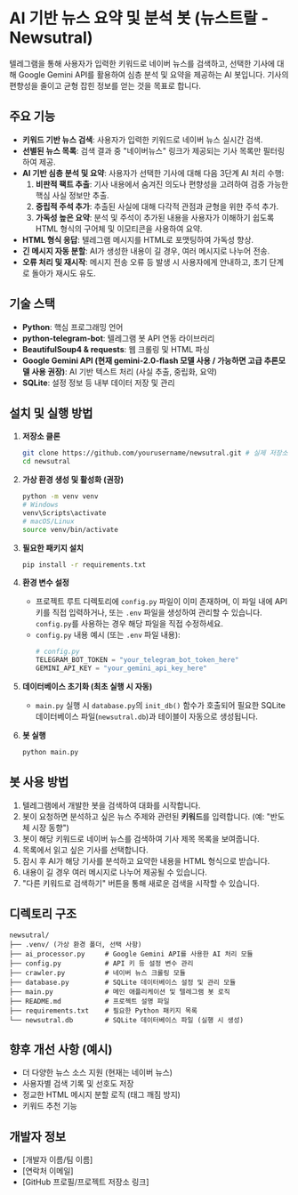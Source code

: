 # AI 기반 뉴스 요약 및 분석 봇 (뉴스트랄 - Newsutral)

텔레그램을 통해 사용자가 입력한 키워드로 네이버 뉴스를 검색하고, 선택한 기사에 대해 Google Gemini API를 활용하여 심층 분석 및 요약을 제공하는 AI 봇입니다. 기사의 편향성을 줄이고 균형 잡힌 정보를 얻는 것을 목표로 합니다.

## 주요 기능

- **키워드 기반 뉴스 검색**: 사용자가 입력한 키워드로 네이버 뉴스 실시간 검색.
- **선별된 뉴스 목록**: 검색 결과 중 "네이버뉴스" 링크가 제공되는 기사 목록만 필터링하여 제공.
- **AI 기반 심층 분석 및 요약**: 사용자가 선택한 기사에 대해 다음 3단계 AI 처리 수행:
    1.  **비판적 팩트 추출**: 기사 내용에서 숨겨진 의도나 편향성을 고려하여 검증 가능한 핵심 사실 정보만 추출.
    2.  **중립적 주석 추가**: 추출된 사실에 대해 다각적 관점과 균형을 위한 주석 추가.
    3.  **가독성 높은 요약**: 분석 및 주석이 추가된 내용을 사용자가 이해하기 쉽도록 HTML 형식의 구어체 및 이모티콘을 사용하여 요약.
- **HTML 형식 응답**: 텔레그램 메시지를 HTML로 포맷팅하여 가독성 향상.
- **긴 메시지 자동 분할**: AI가 생성한 내용이 길 경우, 여러 메시지로 나누어 전송.
- **오류 처리 및 재시작**: 메시지 전송 오류 등 발생 시 사용자에게 안내하고, 초기 단계로 돌아가 재시도 유도.

## 기술 스택

- **Python**: 핵심 프로그래밍 언어
- **python-telegram-bot**: 텔레그램 봇 API 연동 라이브러리
- **BeautifulSoup4 & requests**: 웹 크롤링 및 HTML 파싱
- **Google Gemini API (현재 gemini-2.0-flash 모델 사용 / 가능하면 고급 추론모델 사용 권장)**: AI 기반 텍스트 처리 (사실 추출, 중립화, 요약)
- **SQLite**: 설정 정보 등 내부 데이터 저장 및 관리

## 설치 및 실행 방법

1.  **저장소 클론**
    ```bash
    git clone https://github.com/yourusername/newsutral.git # 실제 저장소 URL로 변경해주세요
    cd newsutral
    ```

2.  **가상 환경 생성 및 활성화 (권장)**
    ```bash
    python -m venv venv
    # Windows
    venv\Scripts\activate
    # macOS/Linux
    source venv/bin/activate
    ```

3.  **필요한 패키지 설치**
    ```bash
    pip install -r requirements.txt
    ```

4.  **환경 변수 설정**
    -   프로젝트 루트 디렉토리에 `config.py` 파일이 이미 존재하며, 이 파일 내에 API 키를 직접 입력하거나, 또는 `.env` 파일을 생성하여 관리할 수 있습니다. `config.py`를 사용하는 경우 해당 파일을 직접 수정하세요.
    -   `config.py` 내용 예시 (또는 `.env` 파일 내용):
        ```python
        # config.py
        TELEGRAM_BOT_TOKEN = "your_telegram_bot_token_here"
        GEMINI_API_KEY = "your_gemini_api_key_here"
        ```

5.  **데이터베이스 초기화 (최초 실행 시 자동)**
    -   `main.py` 실행 시 `database.py`의 `init_db()` 함수가 호출되어 필요한 SQLite 데이터베이스 파일(`newsutral.db`)과 테이블이 자동으로 생성됩니다.

6.  **봇 실행**
    ```bash
    python main.py
    ```

## 봇 사용 방법

1.  텔레그램에서 개발한 봇을 검색하여 대화를 시작합니다.
2.  봇이 요청하면 분석하고 싶은 뉴스 주제와 관련된 **키워드**를 입력합니다. (예: "반도체 시장 동향")
3.  봇이 해당 키워드로 네이버 뉴스를 검색하여 기사 제목 목록을 보여줍니다.
4.  목록에서 읽고 싶은 기사를 선택합니다.
5.  잠시 후 AI가 해당 기사를 분석하고 요약한 내용을 HTML 형식으로 받습니다.
6.  내용이 길 경우 여러 메시지로 나누어 제공될 수 있습니다.
7.  "다른 키워드로 검색하기" 버튼을 통해 새로운 검색을 시작할 수 있습니다.

## 디렉토리 구조

```
newsutral/
├── .venv/ (가상 환경 폴더, 선택 사항)
├── ai_processor.py     # Google Gemini API를 사용한 AI 처리 모듈
├── config.py           # API 키 등 설정 변수 관리
├── crawler.py          # 네이버 뉴스 크롤링 모듈
├── database.py         # SQLite 데이터베이스 설정 및 관리 모듈
├── main.py             # 메인 애플리케이션 및 텔레그램 봇 로직
├── README.md           # 프로젝트 설명 파일
├── requirements.txt    # 필요한 Python 패키지 목록
└── newsutral.db        # SQLite 데이터베이스 파일 (실행 시 생성)
```

## 향후 개선 사항 (예시)

-   더 다양한 뉴스 소스 지원 (현재는 네이버 뉴스)
-   사용자별 검색 기록 및 선호도 저장
-   정교한 HTML 메시지 분할 로직 (태그 깨짐 방지)
-   키워드 추천 기능

## 개발자 정보

-   [개발자 이름/팀 이름]
-   [연락처 이메일]
-   [GitHub 프로필/프로젝트 저장소 링크]
